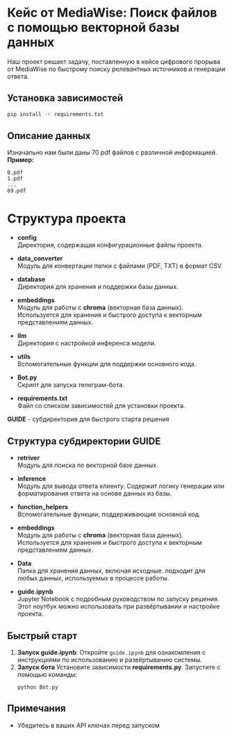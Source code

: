 # Кейс от MediaWise: Поиск файлов с помощью векторной базы данных

Наш проект решает задачу, поставленную в кейсе цифрового прорыва от MediaWise по быстрому поиску релевантных источников и генерации ответа.

## Установка зависимостей
```bash
pip install -r requirements.txt
```
## Описание данных

Изначально нам были даны 70 pdf файлов с различной информацией.\
**Пример:**
```
0.pdf
1.pdf
...
69.pdf
```

# Структура проекта

- **config**  
  Директория, содержащая конфигурационные файлы проекта.

- **data_converter**  
  Модуль для конвертации папки с файлами (PDF, TXT) в формат CSV.

- **database**  
  Директория для хранения и поддержки базы данных.

- **embeddings**  
  Модуль для работы с **chroma** (векторная база данных). Используется для хранения и быстрого доступа к векторным представлениям данных.

- **llm**  
  Директория с настройкой инференса модели.

- **utils**  
  Вспомогательные функции для поддержки основного кода.

- **Bot.py**  
  Скрипт для запуска телеграм-бота.

- **requirements.txt**  
  Файл со списком зависимостей для установки проекта.



 **GUIDE** - субдиректория для быстрого старта решения

## Структура субдиректории GUIDE

- **retriver**  
  Модуль для поиска по векторной базе данных.

- **inference**  
  Модуль для вывода ответа клиенту. Содержит логику генерации или форматирования ответа на основе данных из базы.

- **function_helpers**  
  Вспомогательные функции, поддерживающие основной код.
- **embeddings**  
  Модуль для работы с **chroma** (векторная база данных). Используется для хранения и быстрого доступа к векторным представлениям данных.

- **Data**  
  Папка для хранения данных, включая исходные. подходит для любых данных, используемых в процессе работы.

- **guide.ipynb**  
  Jupyter Notebook с подробным руководством по запуску решения. Этот ноутбук можно использовать при развёртывании и настройке проекта.

## Быстрый старт
1. **Запуск guide.ipynb**:
    Откройте `guide.ipynb` для ознакомления с инструкциями по использованию и развёртыванию системы.
2. **Запуск бота**
    Установите зависимости **requirements.py**.
    Запустите с помощью команды:
    ```
    python Bot.py
    ```

## Примечания
- Убедитесь в ваших API ключах перед запуском
